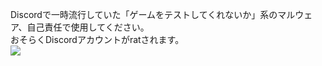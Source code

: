 Discordで一時流行していた「ゲームをテストしてくれないか」系のマルウェア、自己責任で使用してください。<br>
おそらくDiscordアカウントがratされます。<br>
![](https://media.discordapp.net/attachments/947491369763610644/949221694399184906/unknown.png)

